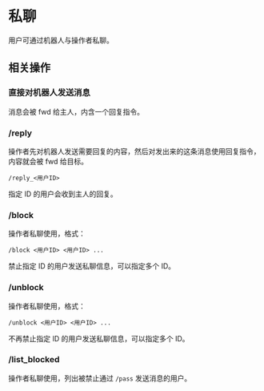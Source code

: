 # 私聊

用户可通过机器人与操作者私聊。

## 相关操作

### 直接对机器人发送消息

消息会被 fwd 给主人，内含一个回复指令。

### /reply

操作者先对机器人发送需要回复的内容，然后对发出来的这条消息使用回复指令，内容就会被 fwd 给目标。

```
/reply_<用户ID>
```

指定 ID 的用户会收到主人的回复。

### /block

操作者私聊使用，格式：

```
/block <用户ID> <用户ID> ...
```

禁止指定 ID 的用户发送私聊信息，可以指定多个 ID。

### /unblock

操作者私聊使用，格式：

```
/unblock <用户ID> <用户ID> ...
```

不再禁止指定 ID 的用户发送私聊信息，可以指定多个 ID。

### /list_blocked

操作者私聊使用，列出被禁止通过 `/pass` 发送消息的用户。
